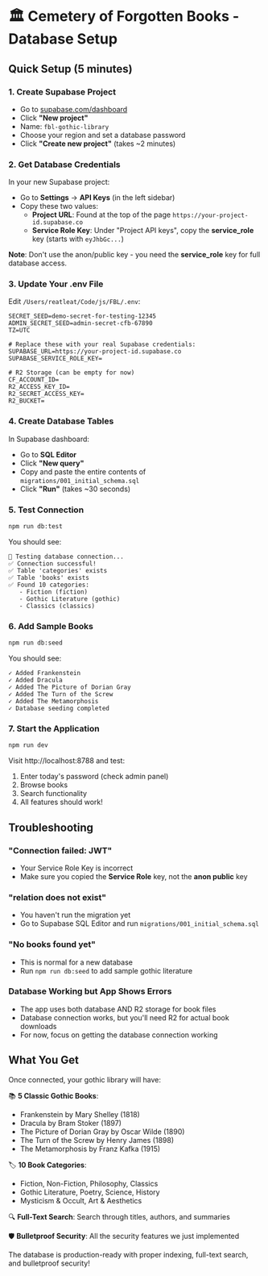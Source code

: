 # 🏛️ Cemetery of Forgotten Books - Database Setup

## Quick Setup (5 minutes)

### 1. Create Supabase Project
- Go to [supabase.com/dashboard](https://supabase.com/dashboard)
- Click **"New project"**
- Name: `fbl-gothic-library`
- Choose your region and set a database password
- Click **"Create new project"** (takes ~2 minutes)

### 2. Get Database Credentials
In your new Supabase project:
- Go to **Settings** → **API Keys** (in the left sidebar)
- Copy these two values:
  - **Project URL**: Found at the top of the page `https://your-project-id.supabase.co`
  - **Service Role Key**: Under "Project API keys", copy the **service_role** key (starts with `eyJhbGc...`)
  
**Note**: Don't use the anon/public key - you need the **service_role** key for full database access.

### 3. Update Your .env File
Edit `/Users/reatleat/Code/js/FBL/.env`:

```env
SECRET_SEED=demo-secret-for-testing-12345
ADMIN_SECRET_SEED=admin-secret-cfb-67890
TZ=UTC

# Replace these with your real Supabase credentials:
SUPABASE_URL=https://your-project-id.supabase.co
SUPABASE_SERVICE_ROLE_KEY=

# R2 Storage (can be empty for now)
CF_ACCOUNT_ID=
R2_ACCESS_KEY_ID=
R2_SECRET_ACCESS_KEY=
R2_BUCKET=
```

### 4. Create Database Tables
In Supabase dashboard:
- Go to **SQL Editor**
- Click **"New query"**
- Copy and paste the entire contents of `migrations/001_initial_schema.sql`
- Click **"Run"** (takes ~30 seconds)

### 5. Test Connection
```bash
npm run db:test
```

You should see:
```
🔌 Testing database connection...
✅ Connection successful!
✅ Table 'categories' exists
✅ Table 'books' exists
✅ Found 10 categories:
   - Fiction (fiction)
   - Gothic Literature (gothic)
   - Classics (classics)
```

### 6. Add Sample Books
```bash
npm run db:seed
```

You should see:
```
✓ Added Frankenstein
✓ Added Dracula  
✓ Added The Picture of Dorian Gray
✓ Added The Turn of the Screw
✓ Added The Metamorphosis
✓ Database seeding completed
```

### 7. Start the Application
```bash
npm run dev
```

Visit http://localhost:8788 and test:
1. Enter today's password (check admin panel)
2. Browse books
3. Search functionality
4. All features should work!

## Troubleshooting

### "Connection failed: JWT"
- Your Service Role Key is incorrect
- Make sure you copied the **Service Role** key, not the **anon public** key

### "relation does not exist"
- You haven't run the migration yet
- Go to Supabase SQL Editor and run `migrations/001_initial_schema.sql`

### "No books found yet"
- This is normal for a new database
- Run `npm run db:seed` to add sample gothic literature

### Database Working but App Shows Errors
- The app uses both database AND R2 storage for book files
- Database connection works, but you'll need R2 for actual book downloads
- For now, focus on getting the database connection working

## What You Get

Once connected, your gothic library will have:

📚 **5 Classic Gothic Books**:
- Frankenstein by Mary Shelley (1818)
- Dracula by Bram Stoker (1897) 
- The Picture of Dorian Gray by Oscar Wilde (1890)
- The Turn of the Screw by Henry James (1898)
- The Metamorphosis by Franz Kafka (1915)

🏷️ **10 Book Categories**:
- Fiction, Non-Fiction, Philosophy, Classics
- Gothic Literature, Poetry, Science, History  
- Mysticism & Occult, Art & Aesthetics

🔍 **Full-Text Search**: Search through titles, authors, and summaries

🛡️ **Bulletproof Security**: All the security features we just implemented

The database is production-ready with proper indexing, full-text search, and bulletproof security!